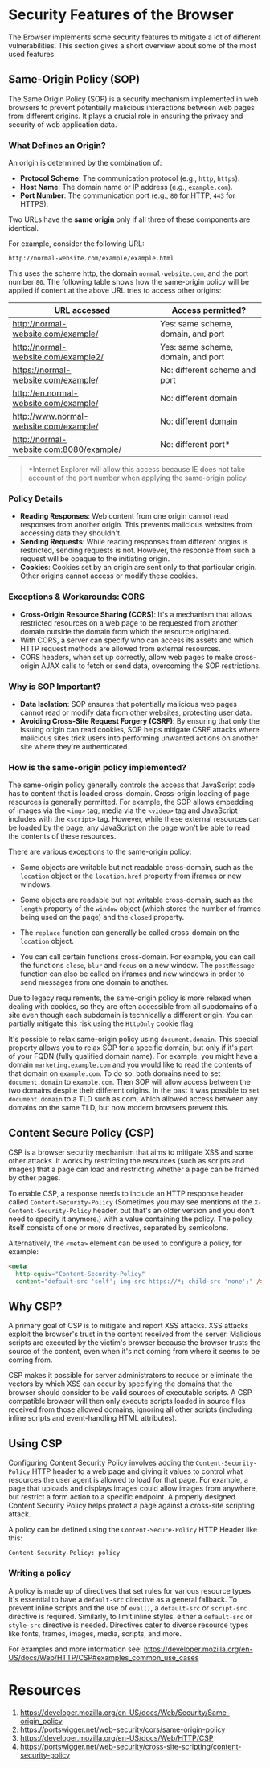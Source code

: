 # Security Features of the Browser

The Browser implements some security features to mitigate a lot of different vulnerabilities. This section gives a short overview about some of the most used features.

## Same-Origin Policy (SOP)

The Same Origin Policy (SOP) is a security mechanism implemented in web browsers to prevent potentially malicious interactions between web pages from different origins. It plays a crucial role in ensuring the privacy and security of web application data.

### What Defines an Origin?

An origin is determined by the combination of:

- **Protocol Scheme**: The communication protocol (e.g., `http`, `https`).
- **Host Name**: The domain name or IP address (e.g., `example.com`).
- **Port Number**: The communication port (e.g., `80` for HTTP, `443` for HTTPS).

Two URLs have the **same origin** only if all three of these components are identical.

For example, consider the following URL:

```
http://normal-website.com/example/example.html
```

This uses the scheme http, the domain `normal-website.com`, and the port number `80`. The following table shows how the same-origin policy will be applied if content at the above URL tries to access other origins:

| **URL accessed**                        | **Access permitted?**              |
| --------------------------------------- | ---------------------------------- |
| http://normal-website.com/example/      | Yes: same scheme, domain, and port |
| http://normal-website.com/example2/     | Yes: same scheme, domain, and port |
| https://normal-website.com/example/     | No: different scheme and port      |
| http://en.normal-website.com/example/   | No: different domain               |
| http://www.normal-website.com/example/  | No: different domain               |
| http://normal-website.com:8080/example/ | No: different port\*               |

> \*Internet Explorer will allow this access because IE does not take account of the port number when applying the same-origin policy.

### Policy Details

- **Reading Responses**: Web content from one origin cannot read responses from another origin. This prevents malicious websites from accessing data they shouldn't.
- **Sending Requests**: While reading responses from different origins is restricted, sending requests is not. However, the response from such a request will be opaque to the initiating origin.
- **Cookies**: Cookies set by an origin are sent only to that particular origin. Other origins cannot access or modify these cookies.

### Exceptions & Workarounds: CORS

- **Cross-Origin Resource Sharing (CORS)**: It's a mechanism that allows restricted resources on a web page to be requested from another domain outside the domain from which the resource originated.
- With CORS, a server can specify who can access its assets and which HTTP request methods are allowed from external resources.
- CORS headers, when set up correctly, allow web pages to make cross-origin AJAX calls to fetch or send data, overcoming the SOP restrictions.

### Why is SOP Important?

- **Data Isolation**: SOP ensures that potentially malicious web pages cannot read or modify data from other websites, protecting user data.
- **Avoiding Cross-Site Request Forgery (CSRF)**: By ensuring that only the issuing origin can read cookies, SOP helps mitigate CSRF attacks where malicious sites trick users into performing unwanted actions on another site where they're authenticated.

### How is the same-origin policy implemented?

The same-origin policy generally controls the access that JavaScript code has to content that is loaded cross-domain. Cross-origin loading of page resources is generally permitted. For example, the SOP allows embedding of images via the `<img>` tag, media via the `<video>` tag and JavaScript includes with the `<script>` tag. However, while these external resources can be loaded by the page, any JavaScript on the page won't be able to read the contents of these resources.

There are various exceptions to the same-origin policy:

- Some objects are writable but not readable cross-domain, such as the `location` object or the `location.href` property from iframes or new windows.

- Some objects are readable but not writable cross-domain, such as the `length` property of the `window` object (which stores the number of frames being used on the page) and the `closed` property.

- The `replace` function can generally be called cross-domain on the `location` object.

- You can call certain functions cross-domain. For example, you can call the functions `close`, `blur` and `focus` on a new window. The `postMessage` function can also be called on iframes and new windows in order to send messages from one domain to another.

Due to legacy requirements, the same-origin policy is more relaxed when dealing with cookies, so they are often accessible from all subdomains of a site even though each subdomain is technically a different origin. You can partially mitigate this risk using the `HttpOnly` cookie flag.

It's possible to relax same-origin policy using `document.domain`. This special property allows you to relax SOP for a specific domain, but only if it's part of your FQDN (fully qualified domain name). For example, you might have a domain `marketing.example.com` and you would like to read the contents of that domain on `example.com`. To do so, both domains need to set `document.domain` to `example.com`. Then SOP will allow access between the two domains despite their different origins. In the past it was possible to set `document.domain` to a TLD such as com, which allowed access between any domains on the same TLD, but now modern browsers prevent this.

## Content Secure Policy (CSP)

CSP is a browser security mechanism that aims to mitigate XSS and some other attacks. It works by restricting the resources (such as scripts and images) that a page can load and restricting whether a page can be framed by other pages.

To enable CSP, a response needs to include an HTTP response header called `Content-Security-Policy` (Sometimes you may see mentions of the `X-Content-Security-Policy` header, but that's an older version and you don't need to specify it anymore.) with a value containing the policy. The policy itself consists of one or more directives, separated by semicolons.

Alternatively, the `<meta>` element can be used to configure a policy, for example:

```html
<meta
  http-equiv="Content-Security-Policy"
  content="default-src 'self'; img-src https://*; child-src 'none';" />
```

## Why CSP?

A primary goal of CSP is to mitigate and report XSS attacks. XSS attacks exploit the browser's trust in the content received from the server. Malicious scripts are executed by the victim's browser because the browser trusts the source of the content, even when it's not coming from where it seems to be coming from.

CSP makes it possible for server administrators to reduce or eliminate the vectors by which XSS can occur by specifying the domains that the browser should consider to be valid sources of executable scripts. A CSP compatible browser will then only execute scripts loaded in source files received from those allowed domains, ignoring all other scripts (including inline scripts and event-handling HTML attributes).

## Using CSP

Configuring Content Security Policy involves adding the `Content-Security-Policy` HTTP header to a web page and giving it values to control what resources the user agent is allowed to load for that page. For example, a page that uploads and displays images could allow images from anywhere, but restrict a form action to a specific endpoint. A properly designed Content Security Policy helps protect a page against a cross-site scripting attack.

A policy can be defined using the `Content-Secure-Policy` HTTP Header like this:

```
Content-Security-Policy: policy
```

### Writing a policy

A policy is made up of directives that set rules for various resource types. It's essential to have a `default-src` directive as a general fallback. To prevent inline scripts and the use of `eval()`, a `default-src` or `script-src` directive is required. Similarly, to limit inline styles, either a `default-src` or `style-src` directive is needed. Directives cater to diverse resource types like fonts, frames, images, media, scripts, and more.

For examples and more information see: https://developer.mozilla.org/en-US/docs/Web/HTTP/CSP#examples_common_use_cases

# Resources

1. https://developer.mozilla.org/en-US/docs/Web/Security/Same-origin_policy
1. https://portswigger.net/web-security/cors/same-origin-policy
1. https://developer.mozilla.org/en-US/docs/Web/HTTP/CSP
1. https://portswigger.net/web-security/cross-site-scripting/content-security-policy
